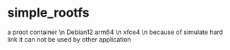 # simple_rootfs
a proot container \n
Debian12 arm64 \n
xfce4 \n
because of simulate hard link it can not be used by other application 
